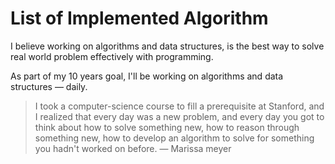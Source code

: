 # List of Implemented Algorithm

I believe working on algorithms and data structures, is the best way to solve real world problem effectively with programming.

As part of my 10 years goal, I'll be working on algorithms and data structures — daily.

> I took a computer-science course to fill a prerequisite at Stanford, and I realized that every day was a new problem, and every day you got to think about how to solve something new, how to reason through something new, how to develop an algorithm to solve for something you hadn't worked on before. — Marissa meyer
